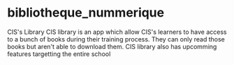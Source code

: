 # bibliotheque_nummerique
 CIS's Library
CIS library is an app which allow CIS's learners to have access to a bunch of books during their training process. They can only read those books but aren't able to download them. CIS library also has upcomming features targetting the entire school
